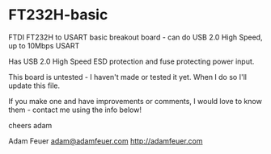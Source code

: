 FT232H-basic
============

FTDI FT232H to USART basic breakout board - can do USB 2.0 High Speed, up to 10Mbps USART

Has USB 2.0 High Speed ESD protection and fuse protecting power input.

This board is untested - I haven't made or tested it yet. When I do so I'll update this file.

If you make one and have improvements or comments, I would love to know them - contact me
using the info below!

cheers
adam

Adam Feuer
adam@adamfeuer.com
http://adamfeuer.com

